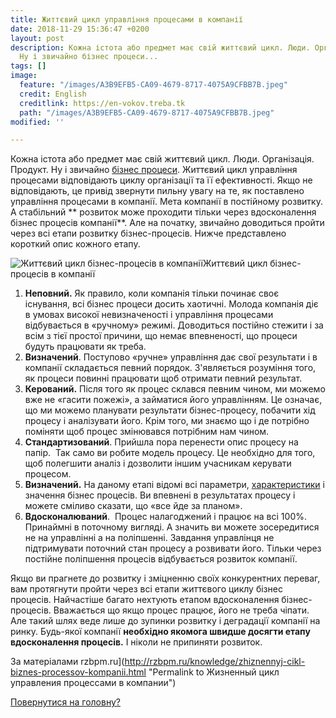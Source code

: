 ```yaml
---
title: Життєвий цикл управління процесами в компанії
date: 2018-11-29 15:36:47 +0200
layout: post
description: Кожна істота або предмет має свій життєвий цикл. Люди. Організація. Продукт.
  Ну і звичайно бізнес процеси...
tags: []
image:
  feature: "/images/A3B9EFB5-CA09-4679-8717-4075A9CFBB7B.jpeg"
  credit: English
  creditlink: https://en-vokov.treba.tk
  path: "/images/A3B9EFB5-CA09-4679-8717-4075A9CFBB7B.jpeg"
modified: ''

---
```

Кожна істота або предмет має свій життєвий цикл. Люди. Організація. Продукт. Ну і звичайно [бізнес процеси][1]. Життєвий цикл управління процесами відповідають циклу організації та її ефективності. Якщо не відповідають, це привід звернути пильну увагу на те, як поставлено управління процесами в компанії. Мета компанії в постійному розвитку. А стабільний ** розвиток може проходити тільки через вдосконалення бізнес процесів компанії**. Але на початку, звичайно доводиться пройти через всі етапи розвитку бізнес-процесів. Нижче представлено короткий опис кожного етапу.

![Життєвий цикл бізнес-процесів в компанії][2]Життєвий цикл бізнес-процесів в компанії

1. **Неповний.** Як правило, коли компанія тільки починає своє існування, всі бізнес процеси досить хаотичні. Молода компанія діє в умовах високої невизначеності і управління процесами відбувається в «ручному» режимі. Доводиться постійно стежити і за всім з тієї простої причини, що немає впевненості, що процеси будуть працювати як треба.
2. **Визначений**. Поступово «ручне» управління дає свої результати і в компанії складається певний порядок. З'являється розуміння того, як процеси повинні працювати щоб отримати певний результат.
3. **Керований.** Після того як процес склався певним чином, ми можемо вже не «гасити пожежі», а займатися його управлінням. Це означає, що ми можемо планувати результати бізнес-процесу, побачити хід процесу і аналізувати його. Крім того, ми знаємо що і де потрібно поміняти щоб процес змінювався потрібним нам чином.
4. **Стандартизований**. Прийшла пора перенести опис процесу на папір.  Так само ви робите модель процесу. Це необхідно для того, щоб полегшити аналіз і дозволити іншим учасникам керувати процесом.
5. **Визначений.** На даному етапі відомі всі параметри, [характеристики][3] і значення бізнес процесів. Ви впевнені в результатах процесу і можете сміливо сказати, що «все йде за планом».
6. **Вдосконалюваний**.  Процес налагоджений і працює на всі 100%. Принаймні в поточному вигляді. А значить ви можете зосередитися не на управлінні а на поліпшенні. Завдання управлінця не підтримувати поточний стан процесу а розвивати його. Тільки через постійне поліпшення процесів відбувається розвиток компанії.

Якщо ви прагнете до розвитку і зміцненню своїх конкурентних переваг, вам протягнути пройти через всі етапи життєвого циклу бізнес процесів. Найчастіше багато нехтують етапом вдосконалення бізнес-процесів. Вважається що якщо процес працює, його не треба чіпати. Але такий шлях веде лише до зупинки розвитку і деградації компанії на ринку. Будь-якої компанії **необхідно якомога швидше досягти етапу вдосконалення процесів.** І ніколи не припиняти розвиток.

За матеріалами  rzbpm.ru](http://rzbpm.ru/knowledge/zhiznennyj-cikl-biznes-processov-kompanii.html "Permalink to Жизненный цикл управления процессами в компании")

[Повернутися на головну?][4]

[1]: http://rzbpm.ru/knowledge/pravilnyj-biznes-process-eto-osnova-otlichnyx-rezultatov.html "Правильний бізнес процес це основа відмінних результатів"
[2]: http://rzbpm.ru/wp-content/uploads/2013/08/Жизненный-цикл-процесса-1024x301.png
[3]: http://rzbpm.ru/knowledge/osnovy-biznes-processov-dekompoziciya-i-xarakteristiki.html "Основи бізнес-процесів. Декомпозиція і характеристики."
[4]: https://vokov.treba.tk

